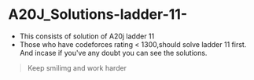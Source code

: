 # A20J_Solutions-ladder-11-
- This consists of solution of A20j ladder 11
- Those who have codeforces rating < 1300,should solve ladder 11 first. And incase if you've any doubt you can see the solutions.

>Keep smilimg and work harder
